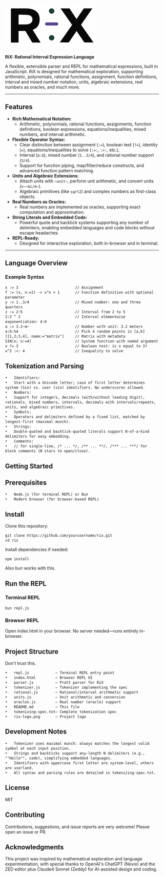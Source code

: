 # ![RiX Logo](./rix-logo.png)
**RiX: Rational Interval Expression Language**

A flexible, extensible parser and REPL for mathematical expressions, built in JavaScript. RiX is designed for mathematical exploration, supporting arithmetic, polynomials, rational functions, assignment, function definitions, interval and mixed number notation, units, algebraic extensions, real numbers as oracles, and much more.

---

## Features

- **Rich Mathematical Notation:**
  - Arithmetic, polynomials, rational functions, assignments, function definitions, boolean expressions, equations/inequalities, mixed numbers, and interval arithmetic.
- **Flexible Operator Syntax:**
  - Clear distinction between assignment (`:=`), boolean test (`?=`), identity (`=`), equations/inequalities to solve (`:=:`, `:>:`, etc.).
  - Interval (`a:b`), mixed number (`1..3/4`), and rational number support (`3/4`).
  - Support for function piping, map/filter/reduce constructs, and advanced function pattern matching.
- **Units and Algebraic Extensions:**
  - Attach units with `~unit~`, perform unit arithmetic, and convert units (`x~~mi/m~`).
  - Algebraic primitives (like `sqrt2`) and complex numbers as first-class objects.
- **Real Numbers as Oracles:**
  - Real numbers are implemented as oracles, supporting exact computation and approximation.
- **String Literals and Embedded Code:**
  - Powerful quote and backtick systems supporting any number of delimiters, enabling embedded languages and code blocks without escape headaches.
- **REPL-Ready:**
  - Designed for interactive exploration, both in-browser and in terminal.

---

## Language Overview

### Example Syntax

```plaintext
x := 3                          // Assignment
f := (x, n:=2) -> x^n + 1       // Function definition with optional parameter
y := 1..3/4                     // Mixed number: one and three quarters
z := 2:5                        // Interval from 2 to 5
2:3 ^ 2                         // Interval elementwise exponentiation: 4:9
a := 3.2~m~                     // Number with unit: 3.2 meters
a:b:%4                          // Pick 4 random points in [a,b]
[[1,2;3,4], name:="matrix"]     // Matrix with metadata
SIN(x; n:=4)                    // System function with named argument
x ?= 3                          // Boolean test: is x equal to 3?
x^2 :<: 4                       // Inequality to solve
```

## Tokenization and Parsing
	•	Identifiers:
	•	Start with a Unicode letter; case of first letter determines system (Sin) vs. user (sin) identifiers. No underscores allowed.
	•	Numbers:
	•	Support for integers, decimals (with/without leading digit), rationals, mixed numbers, intervals, decimals with intervals/repeats, units, and algebraic primitives.
	•	Symbols:
	•	Operators and delimiters defined by a fixed list, matched by longest-first (maximal munch).
	•	Strings:
	•	Double-quoted and backtick-quoted literals support N-of-a-kind delimiters for easy embedding.
	•	Comments:
	•	// for single-line, /* ... */, /** ... **/, /*** ... ***/ for block comments (N stars to open/close).


## Getting Started

## Prerequisites
	•	Node.js (for terminal REPL) or Bun
	•	Modern browser (for browser-based REPL)

## Install

Clone this repository:

```
git clone https://github.com/yourusername/rix.git
cd rix
```

Install dependencies if needed:

```
npm install
```
Also bun works with this.

## Run the REPL

### Terminal REPL

```
bun repl.js
```

### Browser REPL

Open index.html in your browser.
No server needed—runs entirely in-browser.


## Project Structure

Don't trust this.

	•	repl.js            — Terminal REPL entry point
	•	index.html         — Browser REPL UI
	•	parser.js          — Pratt parser for RiX
	•	tokenizer.js       — Tokenizer implementing the spec
	•	rational.js        — Rational/interval arithmetic support
	•	units.js           — Unit arithmetic and conversion
	•	oracles.js         — Real number (oracle) support
	•	README.md          — This file
	•	tokenizing-spec.txt— Complete tokenization spec
	•	rix-logo.png       — Project logo



## Development Notes

	•	Tokenizer uses maximal munch: always matches the longest valid symbol at each input position.
	•	Strings and backticks support any-length N delimiters (e.g., ""Hello"", code), simplifying embedded languages.
	•	Identifiers with uppercase first letter are system-level, others are userland.
	•	All syntax and parsing rules are detailed in tokenizing-spec.txt.



## License

MIT


## Contributing

Contributions, suggestions, and issue reports are very welcome! Please open an issue or PR.

## Acknowledgments

This project was inspired by mathematical exploration and language experimentation, with special thanks to OpenAI's ChatGPT (Novix) and the ZED editor plus Claude4 Sonnet (Zeddy) for AI-assisted design and coding.
